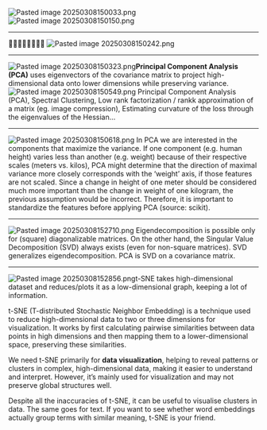 
![Pasted image 20250308150033.png](Pasted%20image%2020250308150033.png)
![Pasted image 20250308150150.png](Pasted%20image%2020250308150150.png)

---

🚩🚩🚩🚩🚩🚩🚩🚩
![Pasted image 20250308150242.png](Pasted%20image%2020250308150242.png)

---

![Pasted image 20250308150323.png](Pasted%20image%2020250308150323.png)**Principal Component Analysis (PCA)** uses eigenvectors of the covariance matrix to project high-dimensional data onto lower dimensions while preserving variance.
![Pasted image 20250308150549.png](Pasted%20image%2020250308150549.png)
Principal Component Analysis (PCA), Spectral Clustering, Low rank factorization / rankk approximation of a matrix (eg. image compression), Estimating curvature of the loss through the eigenvalues of the Hessian...

---

![Pasted image 20250308150618.png](Pasted%20image%2020250308150618.png)
In PCA we are interested in the components that maximize the variance. If one component (e.g. human height) varies less than another (e.g. weight) because of their respective scales (meters vs. kilos), PCA might determine that the direction of maximal variance more closely corresponds with the ‘weight’ axis, if those features are not scaled. Since a change in height of one meter should be considered much more important than the change in weight of one kilogram, the previous assumption would be incorrect. Therefore, it is important to standardize the features before applying PCA (source: scikit).

---

![Pasted image 20250308152710.png](Pasted%20image%2020250308152710.png)
Eigendecomposition is possible only for (square) diagonalizable matrices. On the other hand, the Singular Value Decomposition (SVD) always exists (even for non-square matrices).
SVD generalizes eigendecomposition.
PCA is SVD on a covariance matrix.

---

![Pasted image 20250308152856.png](Pasted%20image%2020250308152856.png)t-SNE takes high-dimensional dataset and reduces/plots it as a low-dimensional graph, keeping a lot of information.

t-SNE (T-distributed Stochastic Neighbor Embedding) is a technique used to reduce high-dimensional data to two or three dimensions for visualization. It works by first calculating pairwise similarities between data points in high dimensions and then mapping them to a lower-dimensional space, preserving these similarities. 

We need t-SNE primarily for **data visualization**, helping to reveal patterns or clusters in complex, high-dimensional data, making it easier to understand and interpret. However, it’s mainly used for visualization and may not preserve global structures well.
  
Despite all the inaccuracies of t-SNE, it can be useful to visualise clusters in data. The same goes for text. If you want to see whether word embeddings actually group terms with similar meaning, t-SNE is your friend.